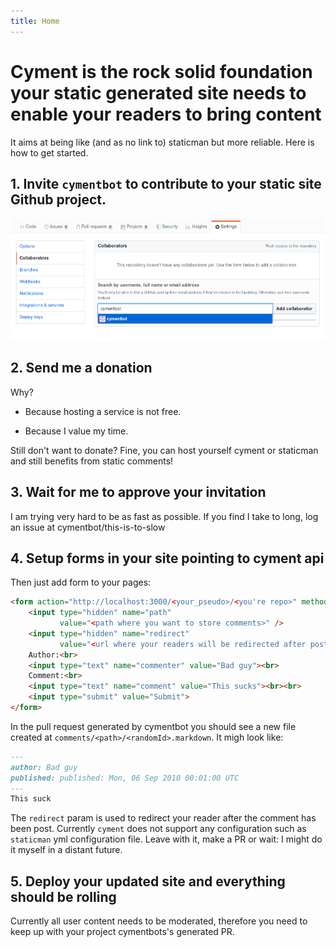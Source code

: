 ```yaml
---
title: Home
---
```


# Cyment is the rock solid foundation your static generated site needs to enable your readers to bring content

It aims at being like (and as no link to) staticman but more reliable. Here is how to get started.

## 1. Invite `cymentbot` to contribute to your static site Github project.

![alt catpure](images/add-cymentbot.png)

## 2. Send me a donation

Why? 

* Because hosting a service is not free. 

* Because I value my time.

Still don't want to donate? Fine, you can host yourself cyment or staticman and still benefits from static comments!

## 3. Wait for me to approve your invitation

I am trying very hard to be as fast as possible. If you find I take to long, log an issue at cymentbot/this-is-to-slow

## 4. Setup forms in your site pointing to cyment api

Then just add form to your pages:

```html
<form action="http://localhost:3000/<your_pseudo>/<you're repo>" method="POST">
	<input type="hidden" name="path" 
           value="<path where you want to store comments>" />
    <input type="hidden" name="redirect" 
           value="<url where your readers will be redirected after posting a comment>" />
    Author:<br>
    <input type="text" name="commenter" value="Bad guy"><br>
    Comment:<br>
    <input type="text" name="comment" value="This sucks"><br><br>
    <input type="submit" value="Submit">
</form>
```

In the pull request generated by cymentbot you should see a new file created at `comments/<path>/<randomId>.markdown`. It migh look like:

```markdown
---
author: Bad guy
published: published: Mon, 06 Sep 2010 00:01:00 UTC
---
This suck
```

The `redirect` param is used to redirect your reader after the comment has been post. Currently `cyment` does not support any configuration such as `staticman` yml configuration file. Leave with it, make a PR or wait: I might do it myself in a distant future.

## 5. Deploy your updated site and everything should be rolling

Currently all user content needs to be moderated, therefore you need to keep up with your project cymentbots's generated PR.